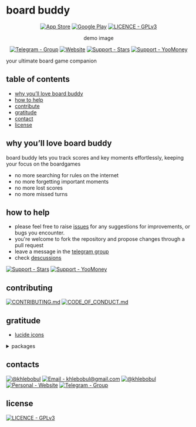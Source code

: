 # board buddy

<div align="center">
<!-- Change the link -->

[![App Store](https://img.shields.io/badge/App_Store-414141?style=for-the-badge&logo=App+Store&logoColor=F1F1F1)](https://boardbuddyapp.vercel.app) [![Google Play](https://img.shields.io/badge/Google_Play-414141?style=for-the-badge&logo=Google+Play&logoColor=F1F1F1)](https://boardbuddyapp.vercel.app) [![LICENCE - GPLv3](https://img.shields.io/badge/LICENCE-GPLv3-414141?style=for-the-badge&logo=Licence&logoColor=F1F1F1)](https://github.com/khlebobul/board_buddy/blob/main/LICENSE)


demo image


[![Telegram - Group](https://img.shields.io/badge/Telegram-Group-414141?style=for-the-badge&logo=Telegram&logoColor=F1F1F1)](https://t.me/board_buddy) [![Website](https://img.shields.io/badge/Website-414141?style=for-the-badge&logo=Website&logoColor=F1F1F1)](https://boardbuddyapp.vercel.app) [![Support - Stars](https://img.shields.io/badge/Support-Stars-414141?style=for-the-badge&logo=Telegram&logoColor=F1F1F1)](https://github.com/khlebobul/board_buddy/blob/main/LICENSE) [![Support - YooMoney](https://img.shields.io/badge/Support-YooMoney-414141?style=for-the-badge&logo=YooMoney&logoColor=F1F1F1)](https://t.me/khlebobul_dev)

</div>

your ultimate board game companion

## table of contents

- [why you’ll love board buddy](#why-you’ll-love-board-buddy)
- [how to help](#how-to-help)
- [contribute](#contribute)
- [gratitude](#gratitude)
- [contact](#contact)
- [license](#license)

## why you’ll love board buddy

board buddy lets you track scores and key moments effortlessly, keeping your focus on the boardgames

- no more searching for rules on the internet
- no more forgetting important moments
- no more lost scores
- no more missed turns

## how to help

- please feel free to raise [issues](https://github.com/khlebobul/board_buddy/issues) for any suggestions for improvements, or bugs you encounter.
- you're welcome to fork the repository and propose changes through a pull request
- leave a message in the [telegram group](https://t.me/board_buddy)
- check [descussions](https://github.com/khlebobul/board_buddy/discussions)

[![Support - Stars](https://img.shields.io/badge/Support-Stars-414141?style=for-the-badge&logo=Telegram&logoColor=F1F1F1)](https://github.com/khlebobul/board_buddy/blob/main/LICENSE) [![Support - YooMoney](https://img.shields.io/badge/Support-YooMoney-414141?style=for-the-badge&logo=YooMoney&logoColor=F1F1F1)](https://t.me/khlebobul_dev)

## contributing

[![CONTRIBUTING.md](https://img.shields.io/badge/CONTRIBUTING.md-414141?style=for-the-badge&logo=md&logoColor=F1F1F1)](https://github.com/khlebobul/board_buddy/blob/main/CONTRIBUTING.md) [![CODE_OF_CONDUCT.md](https://img.shields.io/badge/CODE_OF_CONDUCT.md-414141?style=for-the-badge&logo=md&logoColor=F1F1F1)](https://github.com/khlebobul/board_buddy/blob/main/CODE_OF_CONDUCT.md)

## gratitude

- [lucide icons](https://lucide.dev)

<details>
  <summary>packages</summary>

  - [gen_art_bg](https://pub.dev/packages/gen_art_bg): a package for generating unique backgrounds for flutter apps.
  - [use_scramble](https://pub.dev/packages/use_scramble): a utility for creating dynamic text scrambling animations.
  - [shared_preferences](https://pub.dev/packages/shared_preferences): a plugin for storing simple data persistently across app sessions.
  - [intl](https://pub.dev/packages/intl): a library for internationalization and localization support in flutter.
  - [url_launcher](https://pub.dev/packages/url_launcher): a plugin to launch url in the browser, phone dialer, or email client.
  - [flutter_svg](https://pub.dev/packages/flutter_svg): a flutter library for rendering svg files with high fidelity.
  - [flutter_bloc](https://pub.dev/packages/flutter_bloc): a predictable state management library based on the bloc pattern.
  - [flutter_popup](https://pub.dev/packages/flutter_popup): a flutter tooltip with custom styling and positioning options.
  - [wheel_chooser](https://pub.dev/packages/wheel_chooser): a flutter widget that allows users to select an item from a circular list.

</details>


## contacts

[![@khlebobul](https://img.shields.io/badge/@khlebobul-414141?style=for-the-badge&logo=X&logoColor=F1F1F1)](https://x.com/khlebobul) [![Email - khlebobul@gmail.com](https://img.shields.io/badge/Email-khlebobul%40gmail.com-414141?style=for-the-badge&logo=Email&logoColor=F1F1F1)](mailto:khlebobul@gmail.com) [![@khlebobul](https://img.shields.io/badge/%40khlebobul-414141?style=for-the-badge&logo=Telegram&logoColor=F1F1F1)](https://t.me/khlebobul) [![Personal - Website](https://img.shields.io/badge/Personal-Website-414141?style=for-the-badge&logo=Personal&logoColor=F1F1F1)](https://khlebobul.github.io/) [![Telegram - Group](https://img.shields.io/badge/Telegram-Group-414141?style=for-the-badge&logo=Telegram&logoColor=F1F1F1)](https://t.me/board_buddy)

<!-- ## contributors -->
<!-- ## star history -->

<!-- ## repository activity
- repobeats -->

## license

[![LICENCE - GPLv3](https://img.shields.io/badge/LICENCE-GPLv3-414141?style=for-the-badge&logo=Licence&logoColor=F1F1F1)](https://github.com/khlebobul/board_buddy/blob/main/LICENSE)